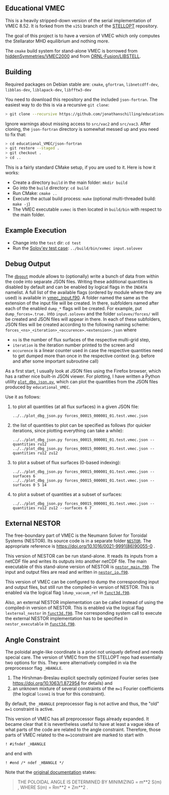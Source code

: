 ## Educational VMEC

This is a heavily stripped-down version of the serial implementation of VMEC 8.52.
It is forked from the `v251` branch of the [STELLOPT](https://github.com/PrincetonUniversity/STELLOPT) repository.

The goal of this project is to have a version of VMEC
which only computes the Stellarator MHD equilibrium and nothing more.

The `cmake` build system for stand-alone VMEC is borrowed
from [hiddenSymmetries/VMEC2000](https://github.com/hiddenSymmetries/VMEC2000)
and from [ORNL-Fusion/LIBSTELL](https://github.com/ORNL-Fusion/LIBSTELL).

## Building
Required packages on Debian stable are:
`cmake`, `gfortran`, `libnetcdff-dev`, `libblas-dev`, `liblapack-dev`, `libfftw3-dev`

You need to download this repository and the included `json-fortran`.
The easiest way to do this is via a recursive `git clone`:

```bash
> git clone --recursive https://github.com/jonathanschilling/educational_VMEC.git
```

Ignore warnings about missing access to `src/vac2` and `src/vac3`.
After cloning, the `json-fortran` directory is somewhat messed up and you need to fix that:

```bash
> cd educational_VMEC/json-fortran
> git restore --staged .
> git checkout .
> cd ..
```

This is a fairly standard CMake setup, if you are used to it.
Here is how it works:
 * Create a directory `build` in the main folder: `mkdir build`
 * Go into the `build` directory: `cd build`
 * Run CMake: `cmake ..`
 * Execute the actual build process: `make` (optional multi-threaded build: `make -j`)
 * The VMEC executable `xvmec` is then located in `build/bin` with respect to the main folder.
 
## Example Execution
 * Change into the `test` dir: `cd test`
 * Run the [Solov'ev test case](https://princetonuniversity.github.io/FOCUS/notes/Coil_design_codes_benchmark.html#Equiblirium--): `../build/bin/xvmec input.solovev`

## Debug Output

The [`dbgout`](src/dbgout.f90) module allows to (optionally) write a bunch of data from within the code into separate JSON files.
Writing these additional quantities is disabled by default and can be enabled by logical flags in the `INDATA` namelist.
A full list of the available flags (ordered by module where they are used) is available in [vmec_input.f90](src/data/vmec_input.f90#L89).
A folder named the same as the extension of the input file will be created.
In there, subfolders named after each of the enabled `dump_*` flags will be created.
For example, put `dump_forces=.true.` into `input.solovev` and the folder `solovev/forces/` will be created and JSON files will appear in there.
In each of these subfolders, JSON files will be created according to the following naming scheme:
`forces_<ns>_<iteration>_<occurence>.<extension>.json` where
- `ns` is the number of flux surfaces of the respective multi-grid step,
- `iteration` is the iteration number printed to the screen and
- `occurence` is a linear counter used in case the respective quantities need to get dumped more than once in the respective context (e.g. before and after some important subroutine call)

As a first start, I usually look at JSON files using the Firefox browser, which has a rather nice built-in JSON viewer.
For plotting, I have written a Python utility [`plot_dbg_json.py`](test/plot_dbg_json.py),
which can plot the quantities from the JSON files produced by `educational_VMEC`.

Use it as follows:
1. to plot all quantities (at all flux surfaces) in a given JSON file:
 
   ```
   ../../plot_dbg_json.py forces_00015_000001_01.test.vmec.json
   ```
   
2. the list of quantities to plot can be specified as follows (for quicker iterations, since plotting everything can take a while):

    ```
    ../../plot_dbg_json.py forces_00015_000001_01.test.vmec.json --quantities ru12
    ../../plot_dbg_json.py forces_00015_000001_01.test.vmec.json --quantities ru12 zu12
    ```
   
3. to plot a subset of flux surfaces (0-based indexing):
 
   ```
   ../../plot_dbg_json.py forces_00015_000001_01.test.vmec.json --surfaces 6
   ../../plot_dbg_json.py forces_00015_000001_01.test.vmec.json --surfaces 0 5 14
   ```
   
4. to plot a subset of quantities at a subset of surfaces:

   ```
   ../../plot_dbg_json.py forces_00015_000001_01.test.vmec.json --quantities ru12 zu12 --surfaces 6 7
   ```

## External NESTOR
The free-boundary part of VMEC is the Neumann Solver for Toroidal Systems (NESTOR).
Its source code is in a separate folder [`NESTOR`](src/NESTOR).
The appropriate reference is https://doi.org/10.1016/0021-9991(86)90055-0 .

This version of NESTOR can be run stand-alone. It reads its inputs from a netCDF file and writes its outputs into another netCDF file.
The main executable of this stand-alone version of NESTOR is [`nestor_main.f90`](src/NESTOR/nestor_main.f90).
The input and output files are read and written in [`nestor_io.f90`](src/NESTOR/data/nestor_io.f90).

This version of VMEC can be configured to dump the corresponding input and output files, but still run the compiled-in version of NESTOR.
This is enabled via the logical flag `ldump_vacuum_ref` in [`funct3d.f90`](src/funct3d.f90).

Also, an external NESTOR implementation can be called instead of using the compiled-in version of NESTOR.
This is enabled via the logical flag `lexternal_nestor` in [`funct3d.f90`](src/funct3d.f90).
The corresponding system call to execute the external NESTOR implementation has to be specified in
`nestor_executable` in [`funct3d.f90`](src/funct3d.f90).

## Angle Constraint
The poloidal angle-like coordinate is a priori not uniquely defined and needs special care.
The version of VMEC from the STELLOPT repo had essentially two options for this.
They were alternatively compiled in via the preprocessor flag `_HBANGLE`.

1. The Hirshman-Breslau explicit spectrally optimized Fourier series (see https://doi.org/10.1063/1.872954 for details) and
2. an unknown mixture of several constraints of the `m=1` Fourier coefficients (the logical `lconm1` is true for this constraint).

By default, the `_HBANGLE` preprocessor flag is not active and thus, the "old" `m=1` constraint is active.

This version of VMEC has all preprocessor flags already expanded.
It became clear that it is nevertheless useful to have at least a vague idea of what parts of the code are related to the angle constraint.
Therefore, those parts of VMEC related to the `m=1`constraint are marked to start with 

```Fortran
! #ifndef _HBANGLE
```

and end with


```Fortran
! #end /* ndef _HBANGLE */
```

Note that the [original documentation](https://github.com/jonathanschilling/educational_VMEC/blob/master/vmec_info.md) states:
> THE POLOIDAL ANGLE IS DETERMINED BY MINIMIZING <M> = m\*\*2 S(m) , WHERE S(m) = Rm\*\*2 + Zm\*\*2 .
